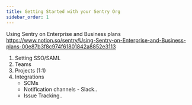 ```yaml
---
title: Getting Started with your Sentry Org
sidebar_order: 1
---
```



Using Sentry on Enterprise and Business plans 
https://www.notion.so/sentry/Using-Sentry-on-Enterprise-and-Business-plans-00e87b3f8c974f61801842a8852e3113

1. Setting SSO/SAML
2. Teams
3. Projects (1:1)
4. Integrations
    - SCMs
    - Notification channels - Slack.. 
    - Issue Tracking..
    
